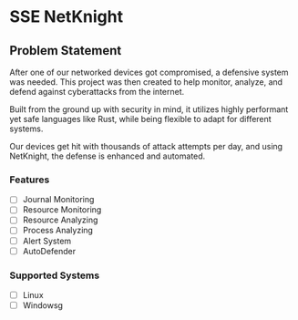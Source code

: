# SSE NetKnight
## Problem Statement
After one of our networked devices got compromised, a defensive system was needed. This project was then created to help monitor, analyze, and defend against cyberattacks from the internet.

Built from the ground up with security in mind, it utilizes highly performant yet safe languages like Rust, while being flexible to adapt for different systems.

Our devices get hit with thousands of attack attempts per day, and using NetKnight, the defense is enhanced and automated.

### Features
- [ ] Journal Monitoring
- [ ] Resource Monitoring
- [ ] Resource Analyzing
- [ ] Process Analyzing
- [ ] Alert System
- [ ] AutoDefender
### Supported Systems
- [ ] Linux
- [ ] Windowsg